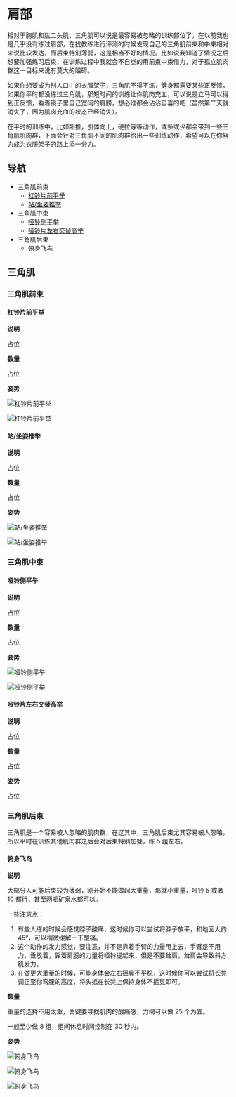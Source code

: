 # 肩部

相对于胸肌和肱二头肌，三角肌可以说是最容易被忽略的训练部位了，在以前我也是几乎没有练过肩部，在找教练进行评测的时候发现自己的三角肌前束和中束相对来说比较发达，而后束特别薄弱，这是相当不好的情况。比如说我知道了情况之后想要加强练习后束，在训练过程中我就会不自觉的用前束中束借力，对于孤立肌肉群这一目标来说有莫大的阻碍。

如果你想要成为别人口中的衣服架子，三角肌不得不练，健身都需要某些正反馈，如果你平时都没练过三角肌，那短时间的训练让你肌肉充血，可以说是立马可以得到正反馈，看着镜子里自己宽阔的肩膀，想必谁都会沾沾自喜的吧（虽然第二天就消失了，因为肌肉充血的状态已经消失）。

在平时的训练中，比如卧推，引体向上，硬拉等等动作，或多或少都会带到一些三角肌肌肉群，下面会针对三角肌不同的肌肉群给出一些训练动作，希望可以在你努力成为衣服架子的路上添一分力。

## 导航

- 三角肌前束
  - [杠铃片前平举][杠铃片前平举]
  - [站/坐姿推举][站/坐姿推举]
- 三角肌中束
  - [哑铃侧平举][哑铃侧平举]
  - [哑铃片左右交替高举][哑铃片左右交替高举]
- 三角肌后束
  - [俯身飞鸟][俯身飞鸟]

[俯身飞鸟]: https://github.com/jsjzh/fitness-best-practice/blob/master/%E5%8A%A8%E4%BD%9C%E5%BA%93/%E9%83%A8%E4%BD%8D/02-%E8%82%A9%E9%83%A8.md#%E4%BF%AF%E8%BA%AB%E9%A3%9E%E9%B8%9F '俯身飞鸟'
[杠铃片前平举]: https://github.com/jsjzh/fitness-best-practice/blob/master/%E5%8A%A8%E4%BD%9C%E5%BA%93/%E9%83%A8%E4%BD%8D/02-%E8%82%A9%E9%83%A8.md#%E6%9D%A0%E9%93%83%E7%89%87%E5%89%8D%E5%B9%B3%E4%B8%BE '杠铃片前平举'
[站/坐姿推举]: https://github.com/jsjzh/fitness-best-practice/blob/master/%E5%8A%A8%E4%BD%9C%E5%BA%93/%E9%83%A8%E4%BD%8D/02-%E8%82%A9%E9%83%A8.md#%E7%AB%99%E5%9D%90%E5%A7%BF%E6%8E%A8%E4%B8%BE '站/坐姿推举'
[哑铃侧平举]: https://github.com/jsjzh/fitness-best-practice/blob/master/%E5%8A%A8%E4%BD%9C%E5%BA%93/%E9%83%A8%E4%BD%8D/02-%E8%82%A9%E9%83%A8.md#%E5%93%91%E9%93%83%E4%BE%A7%E5%B9%B3%E4%B8%BE '哑铃侧平举'
[哑铃片左右交替高举]: https://github.com/jsjzh/fitness-best-practice/blob/master/%E5%8A%A8%E4%BD%9C%E5%BA%93/%E9%83%A8%E4%BD%8D/02-%E8%82%A9%E9%83%A8.md#%E5%93%91%E9%93%83%E7%89%87%E5%B7%A6%E5%8F%B3%E4%BA%A4%E6%9B%BF%E9%AB%98%E4%B8%BE '哑铃片左右交替高举'

## 三角肌

### 三角肌前束

#### 杠铃片前平举

**说明**

占位

**数量**

占位

**姿势**

![杠铃片前平举](https://www.jirou.com/uploads/allimg/170531/142-1F5311K3024I.jpg)

![杠铃片前平举](https://www.jirou.com/uploads/allimg/170531/142-1F5311K555b9.gif)

#### 站/坐姿推举

**说明**

占位

**数量**

占位

**姿势**

![站/坐姿推举](https://pic3.zhimg.com/80/v2-ed9d8e0e632b67950ca786cea74b72a6_hd.jpg)

![站/坐姿推举](https://pic3.zhimg.com/80/v2-8c2fc90e5c66aef0318a81c8ac94cbe2_hd.jpg)

### 三角肌中束

#### 哑铃侧平举

**说明**

占位

**数量**

占位

**姿势**

![哑铃侧平举](https://pic3.zhimg.com/80/v2-fcf1574f940e5c0e91edd71152dcbdaa_hd.jpg)

![哑铃侧平举](https://pic2.zhimg.com/80/v2-5970f0da157d9d7cda68ca6d058f3a0d_hd.jpg)

#### 哑铃片左右交替高举

**说明**

占位

**数量**

占位

**姿势**

占位

### 三角肌后束

三角肌是一个容易被人忽略的肌肉群，在这其中，三角肌后束尤其容易被人忽略，所以平时在训练其他肌肉群之后会对后束特别加餐，练 5 组左右。

#### 俯身飞鸟

**说明**

大部分人可能后束较为薄弱，刚开始不能做起大重量，那就小重量，哑铃 5 或者 10 都行，甚至两瓶矿泉水都可以。

一些注意点：

1. 有些人练的时候会感觉脖子酸痛，这时候你可以尝试将脖子放平，和地面大约 45°，可以稍微缓解一下酸痛。
2. 这个动作的发力感觉，要注意，并不是靠着手臂的力量甩上去，手臂是不用力，垂放着，靠着肩膀的力量将哑铃提起来，但是不要耸肩，耸肩会导致斜方肌发力。
3. 在做更大重量的时候，可能身体会左右摇晃不平稳，这时候你可以尝试将长凳调正至你弯腰的高度，将头抵在长凳上保持身体不摇晃即可。

**数量**

重量的选择不用太重，关键要寻找肌肉的酸痛感，力竭可以做 25 个为宜。

一般至少做 8 组，组间休息时间控制在 30 秒内。

**姿势**

![俯身飞鸟](https://www.jianshen8.com/uploads/allimg/170614/4_170614171324_2.gif)

![俯身飞鸟](https://www.jianshen8.com/uploads/allimg/130719/2_130719110120_3.jpg)

![俯身飞鸟](https://www.jianshen8.com/uploads/allimg/130719/2_130719110120_4.jpg)
